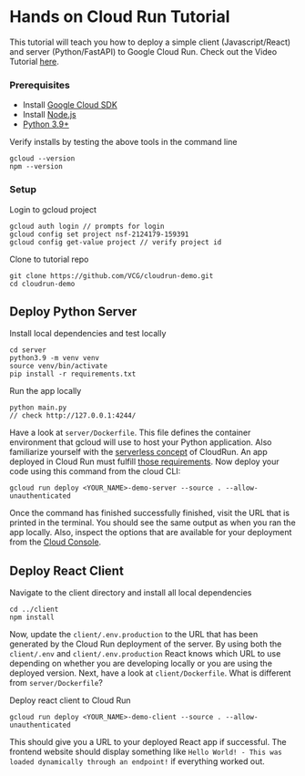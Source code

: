# Hands on Cloud Run Tutorial

This tutorial will teach you how to deploy a simple client (Javascript/React) and server (Python/FastAPI) to Google Cloud Run. Check out the Video Tutorial [here](https://github.com/VCG/cloudrun-demo/blob/main/Tutorial.mp4). 

### Prerequisites

* Install [Google Cloud SDK](https://cloud.google.com/sdk/docs/install)
* Install [Node.js](https://nodejs.org/en/download/)
* [Python 3.9+](https://www.python.org/downloads/)

Verify installs by testing the above tools in the command line
```
gcloud --version
npm --version
```

### Setup

Login to gcloud project

```
gcloud auth login // prompts for login
gcloud config set project nsf-2124179-159391
gcloud config get-value project // verify project id
```

Clone to tutorial repo

```
git clone https://github.com/VCG/cloudrun-demo.git
cd cloudrun-demo
```

## Deploy Python Server

Install local dependencies and test locally

```
cd server
python3.9 -m venv venv
source venv/bin/activate
pip install -r requirements.txt
```

Run the app locally

```
python main.py
// check http://127.0.0.1:4244/
```

Have a look at `server/Dockerfile`. This file defines the container environment that gcloud will use to host your Python application. Also familiarize yourself with the [serverless concept](https://en.wikipedia.org/wiki/Serverless_computing) of CloudRun. An app deployed in Cloud Run must fulfill [those requirements](https://cloud.google.com/run/docs/fit-for-run). Now deploy your code using this command from the cloud CLI:

```
gcloud run deploy <YOUR_NAME>-demo-server --source . --allow-unauthenticated
```

Once the command has finished successfully finished, visit the URL that is printed in the terminal. You should see the same output as when you ran the app locally. Also, inspect the options that are available for your deployment from the [Cloud Console](https://console.cloud.google.com/run?referrer=search&project=nsf-2124179-159391).

## Deploy React Client

Navigate to the client directory and install all local dependencies

```
cd ../client
npm install
```


Now, update the `client/.env.production` to the URL that has been generated by the Cloud Run deployment of the server. By using both the `client/.env` and `client/.env.production` React knows which URL to use depending on whether you are developing locally or you are using the deployed version. Next, have a look at `client/Dockerfile`. What is different from `server/Dockerfile`?  

Deploy react client to Cloud Run
```
gcloud run deploy <YOUR_NAME>-demo-client --source . --allow-unauthenticated
```
This should give you a URL to your deployed React app if successful. The frontend website should display something like `Hello World! - This was loaded dynamically through an endpoint!` if everything worked out. 
